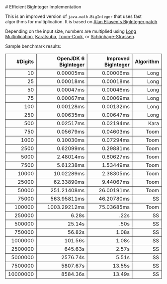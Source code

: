 <html>
<head>
<style TYPE="text/css">
<!--
  table {
    border-collapse:collapse;
  }
  table td, th {
    border-style: solid;
    border-width: 1px;
    text-align: right;
  }
-->
</style>
</head>

<body>
# Efficient BigInteger Implementation

This is an improved version of `java.math.BigInteger` that uses fast algorithms for multiplication. It is based on [Alan Eliasen's BigInteger patch](http://futureboy.us/temp/BigInteger.java).

Depending on the input size, numbers are multiplied using [Long Multiplication](http://en.wikipedia.org/wiki/Multiplication_algorithm#Long_multiplication), [Karatsuba](http://en.wikipedia.org/wiki/Karatsuba_algorithm), [Toom-Cook](http://en.wikipedia.org/wiki/Toom%E2%80%93Cook_multiplication), or [Schönhage-Strassen](http://en.wikipedia.org/wiki/Sch%C3%B6nhage%E2%80%93Strassen_algorithm).

Sample benchmark results:
<table>
  <tr>
    <th>#Digits</th><th>OpenJDK 6 BigInteger</th><th>Improved BigInteger</th><th>Algorithm</th>
  </tr>
  <tr>
    <td>10</td><td>0.00005ms</td><td>0.00006ms</td><td>Long</td>
  </tr>
  <tr>
    <td>25</td><td>0.00018ms</td><td>0.00018ms</td><td>Long</td>
  </tr>
  <tr>
    <td>50</td><td>0.00047ms</td><td>0.00046ms</td><td>Long</td>
  </tr>
  <tr>
    <td>75</td><td>0.00067ms</td><td>0.00069ms</td><td>Long</td>
  </tr>
  <tr>
    <td>100</td><td>0.00128ms</td><td>0.00132ms</td><td>Long</td>
  </tr>
  <tr>
    <td>250</td><td>0.00635ms</td><td>0.00647ms</td><td>Long</td>
  </tr>
  <tr>
    <td>500</td><td>0.02517ms</td><td>0.02194ms</td><td>Kara</td>
  </tr>
  <tr>
    <td>750</td><td>0.05679ms</td><td>0.04603ms</td><td>Toom</td>
  </tr>
  <tr>
    <td>1000</td><td>0.10030ms</td><td>0.07294ms</td><td>Toom</td>
  </tr>
  <tr>
    <td>2500</td><td>0.62099ms</td><td>0.29881ms</td><td>Toom</td>
  </tr>
  <tr>
    <td>5000</td><td>2.48014ms</td><td>0.80627ms</td><td>Toom</td>
  </tr>
  <tr>
    <td>7500</td><td>5.61238ms</td><td>1.53449ms</td><td>Toom</td>
  </tr>
  <tr>
    <td>10000</td><td>10.02289ms</td><td>2.38305ms</td><td>Toom</td>
  </tr>
  <tr>
    <td>25000</td><td>62.33890ms</td><td>9.44067ms</td><td>Toom</td>
  </tr>
  <tr>
    <td>50000</td><td>251.21408ms</td><td>26.00191ms</td><td>Toom</td>
  </tr>
  <tr>
    <td>75000</td><td>563.95811ms</td><td>46.20780ms</td><td>SS</td>
  </tr>
  <tr>
    <td>100000</td><td>1003.29212ms</td><td>75.03685ms</td><td>Toom</td>
  </tr>
  <tr>
    <td>250000</td><td>6.28s</td><td>.22s</td><td>SS</td>
  </tr>
  <tr>
    <td>500000</td><td>25.14s</td><td>.50s</td><td>SS</td>
  </tr>
  <tr>
    <td>750000</td><td>56.82s</td><td>1.08s</td><td>SS</td>
  </tr>
  <tr>
    <td>1000000</td><td>101.56s</td><td>1.08s</td><td>SS</td>
  </tr>
  <tr>
    <td>2500000</td><td>645.63s</td><td>2.57s</td><td>SS</td>
  </tr>
  <tr>
    <td>5000000</td><td>2576.74s</td><td>5.51s</td><td>SS</td>
  </tr>
  <tr>
    <td>7500000</td><td>5807.67s</td><td>13.55s</td><td>SS</td>
  </tr>
  <tr>
    <td>10000000</td><td>8584.36s</td><td>13.49s</td><td>SS</td>
  </tr>
</table>
</body>
</html>
